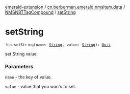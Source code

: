 [emerald-extension](../../index.md) / [cn.berberman.emerald.nmsItem.data](../index.md) / [NMSNBTTagCompound](index.md) / [setString](.)

# setString

`fun setString(name: `[`String`](https://kotlinlang.org/api/latest/jvm/stdlib/kotlin/-string/index.html)`, value: `[`String`](https://kotlinlang.org/api/latest/jvm/stdlib/kotlin/-string/index.html)`): `[`Unit`](https://kotlinlang.org/api/latest/jvm/stdlib/kotlin/-unit/index.html)

set String value

### Parameters

`name` - the key of value.

`value` - value that you wan's to set.